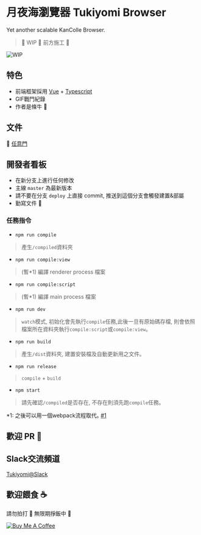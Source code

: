 # 月夜海瀏覽器 Tukiyomi Browser
Yet another scalable KanColle Browser.

> 🚧 WIP 🚧 前方施工 🚧

![WIP](https://thumbs.gfycat.com/SpicyImmenseGraywolf-size_restricted.gif)

## 特色
- 前端框架採用 [Vue](https://vuejs.org/) + [Typescript](https://www.typescriptlang.org)
- GIF戰鬥紀錄
- 作者是條牛 🐄


## 文件
🚪 [任意門](./docs/README.md)

## 開發者看板
- 在新分支上進行任何修改
- 主線 `master` 為最新版本
- 請不要在分支 `deploy` 上直接 commit, 推送到這個分支會觸發建置&部屬
- 勤寫文件 📝

### 任務指令
- `npm run compile`
> 產生`/compiled`資料夾
- `npm run compile:view`
> (暫*1) 編譯 renderer process 檔案
- `npm run compile:script`
> (暫*1) 編譯 main process 檔案
- `npm run dev`
> `watch`模式, 初始化會先執行`compile`任務,此後一旦有原始碼存檔, 則會依照檔案所在資料夾執行`compile:script`或`compile:view`｡
- `npm run build`
> 產生`/dist`資料夾, 建置安裝檔及自動更新用之文件｡
- `npm run release`
> `compile` + `build`
- `npm start`
> 請先確認`/compiled`是否存在, 不存在則須先跑`compile`任務｡

*1: 之後可以用一個webpack流程取代｡ [#1](https://github.com/momocow/tukiyomi/issues/1)

## 歡迎 PR 🙏

## Slack交流頻道
[Tukiyomi@Slack](https://tuki-yomi.slack.com/messages/CCBG49A07)

## 歡迎餵食 ☕
請勿拍打 🤜 無限期掙飯中 🍙

<a href="https://www.buymeacoffee.com/momocow" target="_blank"><img src="https://www.buymeacoffee.com/assets/img/custom_images/yellow_img.png" alt="Buy Me A Coffee" style="height: auto !important;width: auto !important;" ></a>